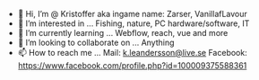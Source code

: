 - 👋 Hi, I’m @ Kristoffer aka ingame name: Zarser, VanillafLavour
- 👀 I’m interested in ... Fishing, nature, PC hardware/software, IT
- 🌱 I’m currently learning ... Webflow, reach,  vue and more
- 💞️ I’m looking to collaborate on ... Anything
- 📫 How to reach me ... 
Mail: k.leandersson@live.se
Facebook: https://www.facebook.com/profile.php?id=100009375588361

<!---
Zarser/Zarser is a ✨ special ✨ repository because its `README.md` (this file) appears on your GitHub profile.
You can click the Preview link to take a look at your changes.
--->
